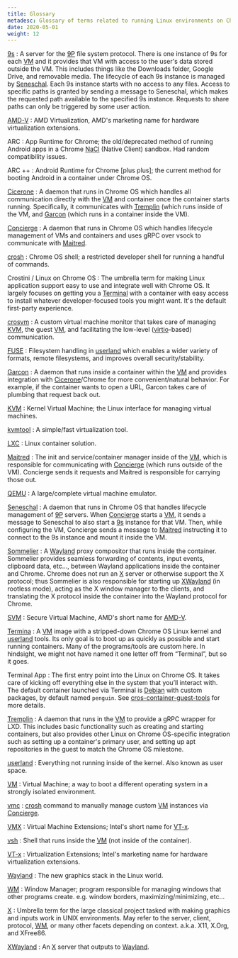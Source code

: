 ```yaml
---
title: Glossary
metadesc: Glossary of terms related to running Linux environments on Chrome OS.
date: 2020-05-01
weight: 12
---
```


[9s](https://chromium.googlesource.com/chromiumos/platform2/+/master/vm_tools/9s/)
: A server for the [9P](http://man.cat-v.org/plan_9/5/intro) file system protocol. There is one instance of 9s for each [VM](#term--vm) and it provides that VM with access to the user's data stored outside the VM. This includes things like the Downloads folder, Google Drive, and removable media. The lifecycle of each 9s instance is managed by [Seneschal](#term--seneschal). Each 9s instance starts with no access to any files. Access to specific paths is granted by sending a message to Seneschal, which makes the requested path available to the specified 9s instance. Requests to share paths can only be triggered by some user action.

[AMD-V](https://en.wikipedia.org/wiki/AMD-V)
: AMD Virtualization, AMD's marketing name for hardware virtualization extensions.

ARC
: App Runtime for Chrome; the old/deprecated method of running Android apps in a Chrome [NaCl](https://developer.chrome.com/native-client) (Native Client) sandbox. Had random compatibility issues.

ARC ++
: Android Runtime for Chrome [plus plus]; the current method for booting Android in a container under Chrome OS.

[Cicerone](https://chromium.googlesource.com/chromiumos/platform2/+/master/vm_tools/cicerone/)
: A daemon that runs in Chrome OS which handles all communication directly with the [VM](#term--vm) and container once the container starts running. Specifically, it communicates with [Tremplin](#term--tremplin) (which runs inside of the VM, and [Garcon](#term--garcon) (which runs in a container inside the VM).

[Concierge](https://chromium.googlesource.com/chromiumos/platform2/+/master/vm_tools/concierge/)
: A daemon that runs in Chrome OS which handles lifecycle management of VMs and containers and uses gRPC over vsock to communicate with [Maitred](#term--maitred).

[crosh](https://chromium.googlesource.com/chromiumos/platform2/+/master/crosh/)
: Chrome OS shell; a restricted developer shell for running a handful of commands.

Crostini / Linux on Chrome OS
: The umbrella term for making Linux application support easy to use and integrate well with Chrome OS. It largely focuses on getting you a [Terminal](#term--terminal-app) with a container with easy access to install whatever developer-focused tools you might want. It's the default first-party experience.

[crosvm](https://chromium.googlesource.com/chromiumos/platform/crosvm/)
: A custom virtual machine monitor that takes care of managing [KVM](#term--kvm), the guest [VM](#term--vm), and facilitating the low-level ([virtio](http://docs.oasis-open.org/virtio/virtio/v1.0/virtio-v1.0.html)-based) communication.

[FUSE](https://github.com/libfuse/libfuse/)
: Filesystem handling in [userland](#term--userland) which enables a wider variety of formats, remote filesystems, and improves overall security/stability.

[Garcon](https://chromium.googlesource.com/chromiumos/platform2/+/master/vm_tools/garcon/)
: A daemon that runs inside a container within the [VM](#term--vm) and provides integration with [Cicerone](#term--cicerone)/Chrome for more convenient/natural behavior. For example, if the container wants to open a URL, Garcon takes care of plumbing that request back out.

[KVM](https://www.linux-kvm.org/)
: Kernel Virtual Machine; the Linux interface for managing virtual machines.

[kvmtool](https://git.kernel.org/pub/scm/linux/kernel/git/will/kvmtool.git/)
: A simple/fast virtualization tool.

[LXC](https://linuxcontainers.org/lxc/introduction/)
: Linux container solution.

[Maitred](https://chromium.googlesource.com/chromiumos/platform2/+/master/vm_tools/maitred/)
: The init and service/container manager inside of the [VM](#term--vm), which is responsible for communicating with [Concierge](#term--concierge) (which runs outside of the VM). Concierge sends it requests and Maitred is responsible for carrying those out.

[QEMU](https://www.qemu.org/)
: A large/complete virtual machine emulator.

[Seneschal](https://chromium.googlesource.com/chromiumos/platform2/+/master/vm_tools/seneschal/)
: A daemon that runs in Chrome OS that handles lifecycle management of [9P](http://man.cat-v.org/plan_9/5/intro) servers. When [Concierge](#term--concierge) starts a [VM](#term--vm), it sends a message to Seneschal to also start a [9s](#term--9s) instance for that VM. Then, while configuring the VM, Concierge sends a message to [Maitred](#term--maitred) instructing it to connect to the 9s instance and mount it inside the VM.

[Sommelier](https://chromium.googlesource.com/chromiumos/platform2/+/master/vm_tools/sommelier/)
: A [Wayland](#term--wayland) proxy compositor that runs inside the container. Sommelier provides seamless forwarding of contents, input events, clipboard data, etc…, between Wayland applications inside the container and Chrome. Chrome does not run an [X](#term--x) server or otherwise support the X protocol; thus Sommelier is also responsible for starting up [XWayland](#term--xwayland) (in rootless mode), acting as the X window manager to the clients, and translating the X protocol inside the container into the Wayland protocol for Chrome.

[SVM](https://en.wikipedia.org/wiki/AMD-V)
: Secure Virtual Machine, AMD's short name for [AMD-V](#term--amd-v).

[Termina](https://chromium.googlesource.com/chromiumos/overlays/board-overlays/+/master/project-termina/)
: A [VM](#term--vm) image with a stripped-down Chrome OS Linux kernel and [userland](#term--userland) tools. Its only goal is to boot up as quickly as possible and start running containers. Many of the programs/tools are custom here. In hindsight, we might not have named it one letter off from “Terminal”, but so it goes.

Terminal App
: The first entry point into the Linux on Chrome OS. It takes care of kicking off everything else in the system that you’ll interact with. The default container launched via Terminal is [Debian](https://www.debian.org/) with custom packages, by default named `penguin`. See [cros-container-guest-tools](https://chromium.googlesource.com/chromiumos/containers/cros-container-guest-tools/) for more details.

[Tremplin](https://chromium.googlesource.com/chromiumos/platform/tremplin/+/master/)
: A daemon that runs in the [VM](#term--vm) to provide a gRPC wrapper for LXD. This includes basic functionality such as creating and starting containers, but also provides other Linux on Chrome OS-specific integration such as setting up a container's primary user, and setting up apt repositories in the guest to match the Chrome OS milestone.

[userland](https://en.wikipedia.org/wiki/User_space)
: Everything not running inside of the kernel. Also known as user space.

[VM](https://en.wikipedia.org/wiki/Virtual_machine)
: Virtual Machine; a way to boot a different operating system in a strongly isolated environment.

[vmc](https://chromium.googlesource.com/chromiumos/platform2/+/master/vm_tools/concierge/)
: [crosh](#term--crosh) command to manually manage custom [VM](#term--vm) instances via [Concierge](#term--concierge).

[VMX](https://en.wikipedia.org/wiki/Intel%20VT-x)
: Virtual Machine Extensions; Intel's short name for [VT-x](#term--vt-x).

[vsh](https://chromium.googlesource.com/chromiumos/platform2/+/master/vm_tools/vsh/)
: Shell that runs inside the [VM](#term--vm) (not inside of the container).

[VT-x](https://en.wikipedia.org/wiki/Intel%20VT-x)
: Virtualization Extensions; Intel's marketing name for hardware virtualization extensions.

[Wayland](https://wayland.freedesktop.org/)
: The new graphics stack in the Linux world.

[WM](https://en.wikipedia.org/wiki/X_window_manager)
: Window Manager; program responsible for managing windows that other programs create. e.g. window borders, maximizing/minimizing, etc...

[X](https://en.wikipedia.org/wiki/X_Window_System)
: Umbrella term for the large classical project tasked with making graphics and inputs work in UNIX environments. May refer to the server, client, protocol, [WM](#term--wm), or many other facets depending on context. a.k.a. X11, X<span>.</span>Org, and XFree86.

[XWayland](https://wayland.freedesktop.org/xserver.html)
: An [X](#term--x) server that outputs to [Wayland](#term--wayland).
